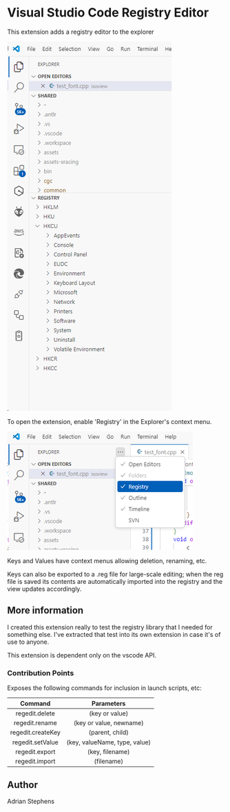 # Visual Studio Code Registry Editor

This extension adds a registry editor to the explorer

![Main window screenshot](assets/readme.png)

To open the extension, enable 'Registry' in the Explorer's context menu.

![Main window screenshot](assets/enable.png)

Keys and Values have context menus allowing deletion, renaming, etc.

Keys can also be exported to a .reg file for large-scale editing; when the reg file is saved its contents are automatically imported into the registry and the view updates accordingly.



## More information

I created this extension really to test the registry library that I needed for something else. I've extracted that test into its own extension in case it's of use to anyone.

This extension is dependent only on the vscode API.

### Contribution Points

Exposes the following commands for inclusion in launch scripts, etc:

| Command | Parameters |
| :----: | :---: |
| regedit.delete    |(key or value) |
| regedit.rename    |(key or value, newname) |
| regedit.createKey |(parent, child) |
| regedit.setValue  |(key, valueName, type, value) |
| regedit.export    |(key, filename) |
| regedit.import    |(filename) |








## Author
Adrian Stephens

